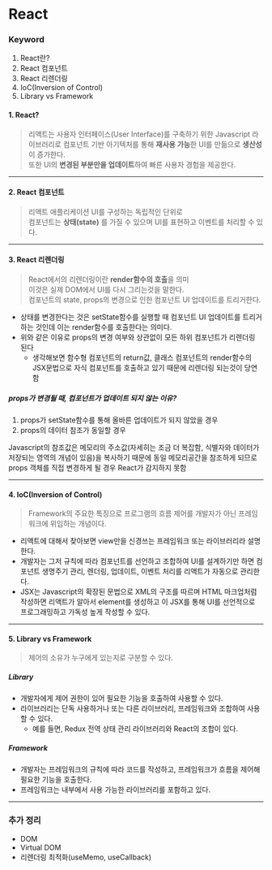 # React

### Keyword
1. React란?
2. React 컴포넌트
3. React 리렌더링
4. IoC(Inversion of Control)
5. Library vs Framework

#### 1. React?
> 리액트는 사용자 인터페이스(User Interface)를 구축하기 위한 Javascript 라이브러리로 컴포넌트 기반 아기텍처를 통해 **재사용 가능**한 UI를 만듦으로 **생산성**이 증가한다.     
> 또한 UI의 **변경된 부분만을 업데이트**하여 빠른 사용자 경험을 제공한다. 
---

#### 2. React 컴포넌트
> 리액트 애플리케이션 UI를 구성하는 독립적인 단위로      
> 컴포넌트는 **상태(state)** 를 가질 수 있으며 UI를 표현하고 이벤트를 처리할 수 있다.
---

#### 3. React 리렌더링
> React에서의 리렌더링이란 **render함수의 호출**을 의미      
> 이것은 실제 DOM에서 UI를 다시 그리는것을 말한다.          
> 컴포넌트의 state, props의 변경으로 인한 컴포넌트 UI 업데이트를 트리거한다.            
- 상태를 변경한다는 것은 setState함수를 실행할 때 컴포넌트 UI 업데이트를 트리거하는 것인데 이는 render함수를 호출한다는 의미다.
- 위와 같은 이유로 props의 변경 여부와 상관없이 모든 하위 컴포넌트가 리렌더링 된다
  - 생각해보면 함수형 컴포넌트의 return값, 클래스 컴포넌트의 render함수의 JSX문법으로 자식 컴포넌트를 호출하고 있기 때문에 리렌더링 되는것이 당연함

##### props가 변경될 때, 컴포넌트가 업데이트 되지 않는 이유?
1. props가 setState함수를 통해 올바른 업데이트가 되지 않았을 경우
2. props의 데이터 참조가 동일할 경우

Javascript의 참조값은 메모리의 주소값(자세히는 조금 더 복잡함, 식별자와 데이터가 저장되는 영역의 개념이 있음)을 복사하기 때문에 동일 메모리공간을 참조하게 되므로 props 객체를 직접 변경하게 될 경우 React가 감지하지 못함

--- 

#### 4. IoC(Inversion of Control)
> Framework의 주요한 특징으로
> 프로그램의 흐름 제어를 개발자가 아닌 프레임워크에 위임하는 개념이다.      
- 리액트에 대해서 찾아보면 view만을 신경쓰는 프레임워크 또는 라이브러리라 설명한다.
- 개발자는 그저 규칙에 따라 컴포넌트를 선언하고 조합하여 UI를 설계하기만 하면 컴포넌트 생명주기 관리, 렌더링, 업데이트, 이벤트 처리를 리액트가 자동으로 관리한다.
- JSX는 Javascript의 확장된 문법으로 XML의 구조를 따르며 HTML 마크업처럼 작성하면 리액트가 알아서 element를 생성하고 이 JSX를 통해 UI를 선언적으로 프로그래밍하고 가독성 높게 작성할 수 있다.
---

#### 5. Library vs Framework
> 제어의 소유가 누구에게 있는지로 구분할 수 있다.

##### Library
- 개발자에게 제어 권한이 있어 필요한 기능을 호출하여 사용할 수 있다.
- 라이브러리는 단독 사용하거나 또는 다른 라이브러리, 프레임워크와 조합하여 사용할 수 있다.
  - 예를 들면, Redux 전역 상태 관리 라이브러리와 React의 조합이 있다.
##### Framework
- 개발자는 프레임워크의 규칙에 따라 코드를 작성하고, 프레임워크가 흐름을 제어해 필요한 기능을 호출한다.
- 프레임워크는 내부에서 사용 가능한 라이브러리를 포함하고 있다.
---

### 추가 정리
- DOM
- Virtual DOM
- 리렌더링 최적화(useMemo, useCallback)